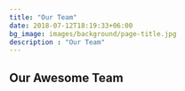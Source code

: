 ```yaml
---
title: "Our Team"
date: 2018-07-12T18:19:33+06:00
bg_image: images/background/page-title.jpg
description : "Our Team"
---
```


## Our Awesome Team
